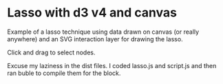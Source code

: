 # Lasso with d3 v4 and canvas

Example of a lasso technique using data drawn on canvas (or really anywhere) and an SVG interaction layer for drawing the lasso.

Click and drag to select nodes.

Excuse my laziness in the dist files. I coded lasso.js and script.js and then ran buble to compile them for the block. 